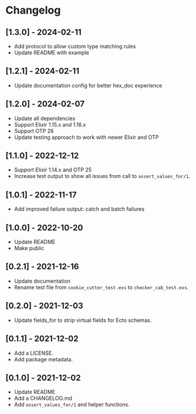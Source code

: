 # Changelog

## [1.3.0] - 2024-02-11
- Add protocol to allow custom type matching rules
- Update README with example

## [1.2.1] - 2024-02-11
- Update documentation config for better hex_doc experience

## [1.2.0] - 2024-02-07
- Update all dependencies
- Support Elixir 1.15.x and 1.16.x
- Support OTP 26
- Update testing approach to work with newer Elixir and OTP

## [1.1.0] - 2022-12-12
- Support Elixir 1.14.x and OTP 25
- Increase test output to show all issues from call to `assert_values_for/1`.

## [1.0.1] - 2022-11-17
- Add improved failure output: catch and batch failures

## [1.0.0] - 2022-10-20
- Update README
- Make public
## [0.2.1] - 2021-12-16
- Update documentation
- Rename test file from `cookie_cutter_test.exs` to `checker_cab_test.exs`.

## [0.2.0] - 2021-12-03
- Update fields_for to strip virtual fields for Ecto schemas.

## [0.1.1] - 2021-12-02
- Add a LICENSE.
- Add package metadata.

## [0.1.0] - 2021-12-02
- Update README
- Add a CHANGELOG.md
- Add `assert_values_for/1` and helper functions.
